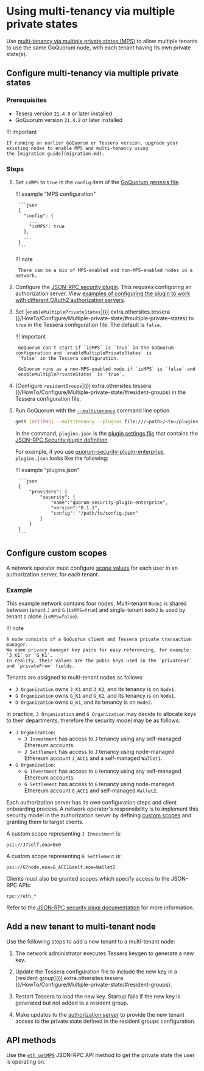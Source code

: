 # Using multi-tenancy via multiple private states

Use [multi-tenancy via multiple private states (MPS)](../../../concepts/multi-tenancy.md) to allow multiple tenants to
use the same GoQuorum node, with each tenant having its own private state(s).

## Configure multi-tenancy via multiple private states

### Prerequisites

- Tesera version `21.4.0` or later installed
- GoQuorum version `21.4.2` or later installed

!!! important

    If running an earlier GoQuorum or Tessera version, upgrade your existing nodes to enable MPS and multi-tenancy using
    the [migration guide](migration.md).

### Steps

1. Set `isMPS` to `true` in the `config` item of the [GoQuorum genesis file](../../configure/genesis-file/genesis-options.md).

    !!! example "MPS configuration"

        ```json
        {
          "config": {
            ...
            "isMPS": true
          },
          ...
        }
        ```

    !!! note

        There can be a mix of MPS-enabled and non-MPS-enabled nodes in a network.

1. Configure the [JSON-RPC security plugin](../json-rpc-api-security.md#configuration).
   This requires configuring an authorization server.
   View [examples of configuring the plugin to work with different OAuth2 authorization servers](https://github.com/ConsenSys/quorum-security-plugin-enterprise/tree/master/examples).

1. Set [`enableMultiplePrivateStates`]({{ extra.othersites.tessera }}/HowTo/Configure/Multiple-private-state/#multiple-private-states)
   to `true` in the Tessera configuration file.
   The default is `false`.

    !!! important

        GoQuorum can't start if `isMPS` is `true` in the GoQuorum configuration and `enableMultiplePrivateStates` is
        `false` in the Tessera configuration.

        GoQuorum runs as a non-MPS-enabled node if `isMPS` is `false` and `enableMultiplePrivateStates` is `true`.

1. [Configure `residentGroups`]({{ extra.othersites.tessera }}/HowTo/Configure/Multiple-private-state/#resident-groups)
   in the Tessera configuration file.

1. Run GoQuorum with the [`--multitenancy`](../../../reference/cli-syntax.md#multitenancy) command line option.

    ```bash
    geth [OPTIONS] --multitenancy --plugins file:///<path>/<to>/plugins.json
    ```

    In the command, `plugins.json` is the [plugin settings file](../../../develop/develop-plugins.md) that
    contains the [JSON-RPC Security plugin definition](../../../develop/develop-plugins.md#plugindefinition).

    For example, if you use [quorum-security-plugin-enterprise](https://github.com/ConsenSys/quorum-security-plugin-enterprise),
    `plugins.json` looks like the following:

    !!! example "plugins.json"

        ```json
        {
            "providers": {
                "security": {
                    "name":"quorum-security-plugin-enterprise",
                    "version":"0.1.1",
                    "config": "/path/to/config.json"
                }
            }
        }
        ```

## Configure custom scopes

A network operator must configure [scope values](../../../concepts/multi-tenancy.md#access-token-scope) for each user in
an authorization server, for each tenant.

### Example

This example network contains four nodes.
Multi-tenant `Node1` is shared between tenant `J` and `G` (`isMPS=true`) and single-tenant `Node2` is used by tenant `D`
alone (`isMPS=false`).

!!! note

    A node consists of a GoQuorum client and Tessera private transaction manager.
    We name privacy manager key pairs for easy referencing, for example: `J_K1` or `G_K1`.
    In reality, their values are the pubic keys used in the `privateFor` and `privateFrom` fields.

Tenants are assigned to multi-tenant nodes as follows:

- `J Organization` owns `J_K1` and `J_K2`, and its tenancy is on `Node1`.
- `G Organization` owns `G_K1` and `G_K2`, and its tenancy is on `Node1`.
- `D Organization` owns `D_K1`, and its tenancy is on `Node2`.

In practice, `J Organization` and `G Organization` may decide to allocate keys to their departments, therefore the
security model may be as follows:

- `J Organization`:
    - `J Investment` has access to `J` tenancy using any self-managed Ethereum accounts.
    - `J Settlement` has access to `J` tenancy using node-managed Ethereum account `J_ACC1` and a self-managed `Wallet1`.
- `G Organization`:
    - `G Investment` has access to `G` tenancy using any self-managed Ethereum accounts.
    - `G Settlement` has access to `G` tenancy using node-managed Ethereum account `G_ACC1` and self-managed `Wallet2`.

Each authorization server has its own configuration steps and client onboarding process.
A network operator's responsibility is to implement this security model in the authorization server by defining
[custom scopes](../../../concepts/multi-tenancy.md#access-token-scope) and granting them to target clients.

A custom scope representing `J Investment` is:

```text
psi://J?self.eoa=0x0
```

A custom scope representing `G Settlement` is:

```text
psi://G?node.eoa=G_ACC1&self.eoa=Wallet2
```

Clients must also be granted scopes which specify access to the JSON-RPC APIs:

```text
rpc://eth_*
```

Refer to the [JSON-RPC security plugi documentation](../../../reference/plugins/security.md#oauth2-scopes) for more information.

## Add a new tenant to multi-tenant node

Use the following steps to add a new tenant to a multi-tenant node:

1. The network administrator executes Tessera keygen to generate a new key.

1. Update the Tessera configuration file to include the new key in a [resident group]({{ extra.othersites.tessera }}/HowTo/Configure/Multiple-private-state/#resident-groups).

1. Restart Tessera to load the new key.
   Startup fails if the new key is generated but not added to a resident group.

1. Make updates to the [authorization server](#configure-custom-scopes) to provide the new tenant access to the private
   state defined in the resident groups configuration.

## API methods

Use the [`eth_getMPS`](../../../reference/api-methods.md#eth_getpsi) JSON-RPC API method to get the private state the
user is operating on.

